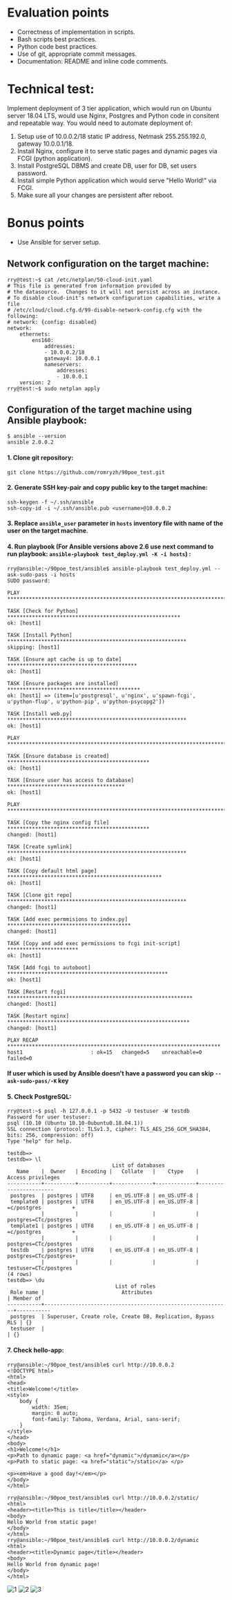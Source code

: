 # Evaluation points
* Correctness of implementation in scripts.
* Bash scripts best practices.
* Python code best practices.
* Use of git, appropriate commit messages.
* Documentation: README and inline code comments.
# Technical test:
Implement deployment of 3 tier application, which would run on Ubuntu server 18.04 LTS, would use Nginx, Postgres and Python code in consitent and repeatable way. You would need to automate deployment of:
1. Setup use of 10.0.0.2/18 static IP address, Netmask 255.255.192.0, gateway 10.0.0.1/18.
2. Install Nginx, configure it to serve static pages and dynamic pages via FCGI (python application).
3. Install PostgreSQL DBMS and create DB, user for DB, set users password.
4. Install simple Python application which would serve "Hello World!" via FCGI.
5. Make sure all your changes are persistent after reboot.
# Bonus points
* Use Ansible for server setup.

## Network configuration on the target machine:
```
rry@test:~$ cat /etc/netplan/50-cloud-init.yaml 
# This file is generated from information provided by
# the datasource.  Changes to it will not persist across an instance.
# To disable cloud-init's network configuration capabilities, write a file
# /etc/cloud/cloud.cfg.d/99-disable-network-config.cfg with the following:
# network: {config: disabled}
network:
    ethernets:
        ens160:
            addresses:
            - 10.0.0.2/18
            gateway4: 10.0.0.1
            nameservers:
                addresses:
                - 10.0.0.1
    version: 2
rry@test:~$ sudo netplan apply
```

## Configuration of the target machine using Ansible playbook:
```
$ ansible --version
ansible 2.0.0.2
```

#### 1. Clone git repository:
```
git clone https://github.com/romryzh/90poe_test.git
```
#### 2. Generate SSH key-pair and copy public key to the target machine:
```
ssh-keygen -f ~/.ssh/ansible
ssh-copy-id -i ~/.ssh/ansible.pub <username>@10.0.0.2
```

#### 3. Replace `ansible_user` parameter in `hosts` inventory file with name of the user on the target machine.
#### 4. Run playbook (For Ansible versions above 2.6 use next command to run playbook: `ansible-playbook test_deploy.yml -K -i hosts`) :
```
rry@ansible:~/90poe_test/ansible$ ansible-playbook test_deploy.yml --ask-sudo-pass -i hosts
SUDO password:

PLAY ***************************************************************************

TASK [Check for Python] ********************************************************
ok: [host1]

TASK [Install Python] **********************************************************
skipping: [host1]

TASK [Ensure apt cache is up to date] ******************************************
ok: [host1]

TASK [Ensure packages are installed] *******************************************
ok: [host1] => (item=[u'postgresql', u'nginx', u'spawn-fcgi', u'python-flup', u'python-pip', u'python-psycopg2'])

TASK [Install web.py] **********************************************************
ok: [host1]

PLAY ***************************************************************************

TASK [Ensure database is created] **********************************************
ok: [host1]

TASK [Ensure user has access to database] **************************************
ok: [host1]

PLAY ***************************************************************************

TASK [Copy the nginx config file] **********************************************
changed: [host1]

TASK [Create symlink] **********************************************************
ok: [host1]

TASK [Copy default html page] **************************************************
ok: [host1]

TASK [Clone git repo] **********************************************************
changed: [host1]

TASK [Add exec permmisions to index.py] ****************************************
changed: [host1]

TASK [Copy and add exec permissions to fcgi init-script] ***********************
ok: [host1]

TASK [Add fcgi to autoboot] ****************************************************
ok: [host1]

TASK [Restart fcgi] ************************************************************
changed: [host1]

TASK [Restart nginx] ***********************************************************
changed: [host1]

PLAY RECAP *********************************************************************
host1                      : ok=15   changed=5    unreachable=0    failed=0

```
#### If user which is used by Ansible doesn't have a password you can skip `--ask-sudo-pass/-K` key

#### 5. Check PostgreSQL:
```
rry@test:~$ psql -h 127.0.0.1 -p 5432 -U testuser -W testdb
Password for user testuser:
psql (10.10 (Ubuntu 10.10-0ubuntu0.18.04.1))
SSL connection (protocol: TLSv1.3, cipher: TLS_AES_256_GCM_SHA384, bits: 256, compression: off)
Type "help" for help.

testdb=>
testdb=> \l
                                  List of databases
   Name    |  Owner   | Encoding |   Collate   |    Ctype    |   Access privileges
-----------+----------+----------+-------------+-------------+-----------------------
 postgres  | postgres | UTF8     | en_US.UTF-8 | en_US.UTF-8 |
 template0 | postgres | UTF8     | en_US.UTF-8 | en_US.UTF-8 | =c/postgres          +
           |          |          |             |             | postgres=CTc/postgres
 template1 | postgres | UTF8     | en_US.UTF-8 | en_US.UTF-8 | =c/postgres          +
           |          |          |             |             | postgres=CTc/postgres
 testdb    | postgres | UTF8     | en_US.UTF-8 | en_US.UTF-8 | postgres=CTc/postgres+
           |          |          |             |             | testuser=CTc/postgres
(4 rows)
testdb=> \du
                                   List of roles
 Role name |                         Attributes                         | Member of
-----------+------------------------------------------------------------+-----------
 postgres  | Superuser, Create role, Create DB, Replication, Bypass RLS | {}
 testuser  |                                                            | {}

```
#### 7. Check hello-app:

```
rry@ansible:~/90poe_test/ansible$ curl http://10.0.0.2
<!DOCTYPE html>
<html>
<head>
<title>Welcome!</title>
<style>
    body {
        width: 35em;
        margin: 0 auto;
        font-family: Tahoma, Verdana, Arial, sans-serif;
    }
</style>
</head>
<body>
<h1>Welcome!</h1>
<p>Path to dynamic page: <a href="dynamic">/dynamic</a></p>
<p>Path to static page: <a href="static">/static</a> </p>

<p><em>Have a good day!</em></p>
</body>
</html>

rry@ansible:~/90poe_test/ansible$ curl http://10.0.0.2/static/
<html>
<header><title>This is title</title></header>
<body>
Hello World from static page!
</body>
</html>
rry@ansible:~/90poe_test/ansible$ curl http://10.0.0.2/dynamic
<html>
<header><title>Dynamic page</title></header>
<body>
Hello World from dynamic page!
</body>
</html>
```
![1](https://raw.githubusercontent.com/romryzh/test/pictures/pictures/img1.png)
![2](https://raw.githubusercontent.com/romryzh/test/pictures/pictures/img2.png)
![3](https://raw.githubusercontent.com/romryzh/test/pictures/pictures/img3.png)
